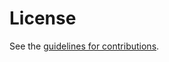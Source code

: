 # License

See the
[guidelines for contributions](https://github.com/VMatrix1900/draft-sheng-idr-gw-exchange-in-sd-wan/blob/main/CONTRIBUTING.md).
